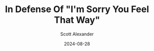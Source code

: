 ---
layout: podcast
title: "In Defense Of \"I'm Sorry You Feel That Way\""
author: Scott Alexander
description: https://www.astralcodexten.com/p/in-defense-of-im-sorry-you-feel-that
date: 2024-08-28
length: 892447
duration: 223
guid: in-defense-of-im-sorry-you-feel-that
---
